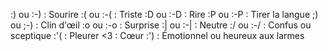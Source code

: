 :) ou :-) : Sourire
:( ou :-( : Triste
:D ou :-D : Rire
:P ou :-P : Tirer la langue
;) ou ;-) : Clin d'œil
:o ou :-o : Surprise
:| ou :-| : Neutre
:/ ou :-/ : Confus ou sceptique
:'( : Pleurer
<3 : Cœur
:') : Émotionnel ou heureux aux larmes

